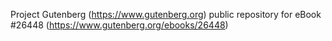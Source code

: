 Project Gutenberg (https://www.gutenberg.org) public repository for eBook #26448 (https://www.gutenberg.org/ebooks/26448)
